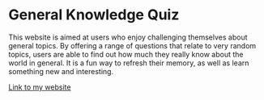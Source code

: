 # General Knowledge Quiz

This website is aimed at users who enjoy challenging themselves about general topics. By offering a range of questions that relate to very random topics, users are able to find out how much they really know about the world in general. It is a fun way to refresh their memory, as well as learn something new and interesting.

[Link to my website](https://dinakidane.github.io/js-quiz/)

